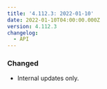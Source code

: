 ```yaml
---
title: '4.112.3: 2022-01-10'
date: 2022-01-10T04:00:00.000Z
version: 4.112.3
changelog:
  - API
---
```


### Changed

* Internal updates only.

